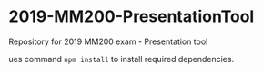 # 2019-MM200-PresentationTool
Repository for 2019 MM200 exam - Presentation tool

ues command ``` npm install ``` to install required dependencies.

